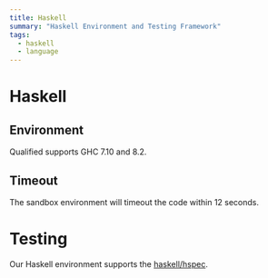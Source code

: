```yaml
---
title: Haskell
summary: "Haskell Environment and Testing Framework"
tags:
  - haskell
  - language
---
```


# Haskell

## Environment

Qualified supports GHC 7.10 and 8.2. 

## Timeout

The sandbox environment will timeout the code within 12 seconds.

# Testing

Our Haskell environment supports the [haskell/hspec](/languages/haskell/hspec).
